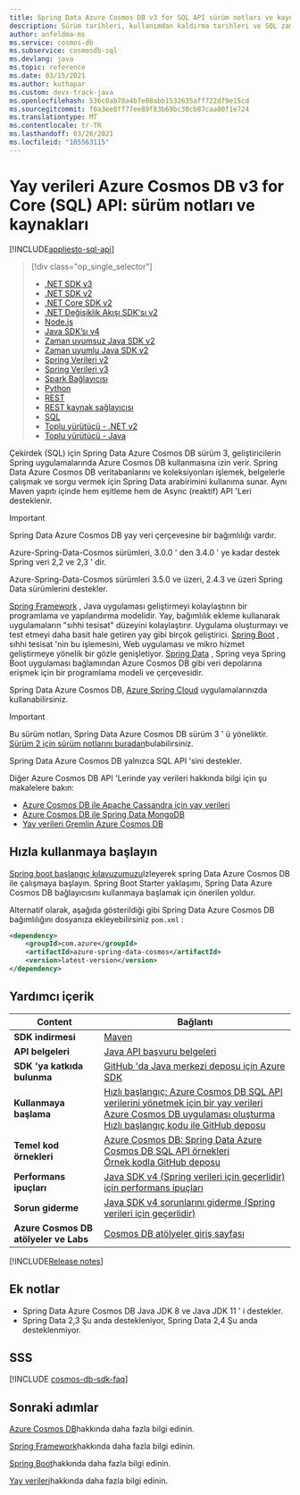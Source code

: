 ```yaml
---
title: Spring Data Azure Cosmos DB v3 for SQL API sürüm notları ve kaynakları
description: Sürüm tarihleri, kullanımdan kaldırma tarihleri ve SQL zaman uyumsuz Java SDK 'sının her Azure Cosmos DB bir sürümü arasında yapılan değişiklikler dahil olmak üzere, SQL API için Azure Cosmos DB v3 verileri hakkında bilgi edinin.
author: anfeldma-ms
ms.service: cosmos-db
ms.subservice: cosmosdb-sql
ms.devlang: java
ms.topic: reference
ms.date: 03/15/2021
ms.author: kuthapar
ms.custom: devx-track-java
ms.openlocfilehash: 536c0ab78a4b7e08abb1532635aff722df9e15cd
ms.sourcegitcommit: f0a3ee8ff77ee89f83b69bc30cb87caa80f1e724
ms.translationtype: MT
ms.contentlocale: tr-TR
ms.lasthandoff: 03/26/2021
ms.locfileid: "105563115"
---
```

# <a name="spring-data-azure-cosmos-db-v3-for-core-sql-api-release-notes-and-resources"></a>Yay verileri Azure Cosmos DB v3 for Core (SQL) API: sürüm notları ve kaynakları
[!INCLUDE[appliesto-sql-api](includes/appliesto-sql-api.md)]

> [!div class="op_single_selector"]
> * [.NET SDK v3](sql-api-sdk-dotnet-standard.md)
> * [.NET SDK v2](sql-api-sdk-dotnet.md)
> * [.NET Core SDK v2](sql-api-sdk-dotnet-core.md)
> * [.NET Değişiklik Akışı SDK'sı v2](sql-api-sdk-dotnet-changefeed.md)
> * [Node.js](sql-api-sdk-node.md)
> * [Java SDK’sı v4](sql-api-sdk-java-v4.md)
> * [Zaman uyumsuz Java SDK v2](sql-api-sdk-async-java.md)
> * [Zaman uyumlu Java SDK v2](sql-api-sdk-java.md)
> * [Spring Verileri v2](sql-api-sdk-java-spring-v2.md)
> * [Spring Verileri v3](sql-api-sdk-java-spring-v3.md)
> * [Spark Bağlayıcısı](sql-api-sdk-java-spark.md)
> * [Python](sql-api-sdk-python.md)
> * [REST](/rest/api/cosmos-db/)
> * [REST kaynak sağlayıcısı](/rest/api/cosmos-db-resource-provider/)
> * [SQL](./sql-query-getting-started.md)
> * [Toplu yürütücü - .NET v2](sql-api-sdk-bulk-executor-dot-net.md)
> * [Toplu yürütücü - Java](sql-api-sdk-bulk-executor-java.md)

Çekirdek (SQL) için Spring Data Azure Cosmos DB sürüm 3, geliştiricilerin Spring uygulamalarında Azure Cosmos DB kullanmasına izin verir. Spring Data Azure Cosmos DB veritabanlarını ve koleksiyonları işlemek, belgelerle çalışmak ve sorgu vermek için Spring Data arabirimini kullanıma sunar. Aynı Maven yapıtı içinde hem eşitleme hem de Async (reaktif) API 'Leri desteklenir. 

> [!IMPORTANT]
> Spring Data Azure Cosmos DB yay veri çerçevesine bir bağımlılığı vardır.
> 
> Azure-Spring-Data-Cosmos sürümleri, 3.0.0 ' den 3.4.0 ' ye kadar destek Spring veri 2,2 ve 2,3 ' dir.
> 
> Azure-Spring-Data-Cosmos sürümleri 3.5.0 ve üzeri, 2.4.3 ve üzeri Spring Data sürümlerini destekler.
>

[Spring Framework](https://spring.io/projects/spring-framework) , Java uygulaması geliştirmeyi kolaylaştırın bir programlama ve yapılandırma modelidir. Yay, bağımlılık ekleme kullanarak uygulamaların "sıhhi tesisat" düzeyini kolaylaştırır. Uygulama oluşturmayı ve test etmeyi daha basit hale getiren yay gibi birçok geliştirici. [Spring Boot](https://spring.io/projects/spring-boot) , sıhhi tesisat 'nin bu işlemesini, Web uygulaması ve mikro hizmet geliştirmeye yönelik bir gözle genişletiyor. [Spring Data](https://spring.io/projects/spring-data) , Spring veya Spring Boot uygulaması bağlamından Azure Cosmos DB gibi veri depolarına erişmek için bir programlama modeli ve çerçevesidir. 

Spring Data Azure Cosmos DB, [Azure Spring Cloud](https://azure.microsoft.com/services/spring-cloud/) uygulamalarınızda kullanabilirsiniz.

> [!IMPORTANT]  
> Bu sürüm notları, Spring Data Azure Cosmos DB sürüm 3 ' ü yöneliktir. [Sürüm 2 için sürüm notlarını buradan](sql-api-sdk-java-spring-v2.md)bulabilirsiniz. 
>
> Spring Data Azure Cosmos DB yalnızca SQL API 'sini destekler.
>
> Diğer Azure Cosmos DB API 'Lerinde yay verileri hakkında bilgi için şu makalelere bakın:
> * [Azure Cosmos DB ile Apache Cassandra için yay verileri](/azure/developer/java/spring-framework/configure-spring-data-apache-cassandra-with-cosmos-db)
> * [Azure Cosmos DB ile Spring Data MongoDB](/azure/developer/java/spring-framework/configure-spring-data-mongodb-with-cosmos-db)
> * [Yay verileri Gremlin Azure Cosmos DB](/azure/developer/java/spring-framework/configure-spring-data-gremlin-java-app-with-cosmos-db)
>

## <a name="get-started-fast"></a>Hızla kullanmaya başlayın

  [Spring boot başlangıç kılavuzumuzu](/azure/developer/java/spring-framework/configure-spring-boot-starter-java-app-with-cosmos-db)Izleyerek spring Data Azure Cosmos DB ile çalışmaya başlayın. Spring Boot Starter yaklaşımı, Spring Data Azure Cosmos DB bağlayıcısını kullanmaya başlamak için önerilen yoldur.

  Alternatif olarak, aşağıda gösterildiği gibi Spring Data Azure Cosmos DB bağımlılığını dosyanıza ekleyebilirsiniz `pom.xml` :

  ```xml
  <dependency>
      <groupId>com.azure</groupId>
      <artifactId>azure-spring-data-cosmos</artifactId>
      <version>latest-version</version>
  </dependency>
  ```

## <a name="helpful-content"></a>Yardımcı içerik

| Content | Bağlantı |
|---|---|
|**SDK indirmesi**| [Maven](https://mvnrepository.com/artifact/com.azure/azure-spring-data-cosmos) |
|**API belgeleri** | [Java API başvuru belgeleri](/java/api/com.azure.spring.data.cosmos) |
|**SDK 'ya katkıda bulunma** | [GitHub 'da Java merkezi deposu için Azure SDK](https://github.com/Azure/azure-sdk-for-java/tree/master/sdk/cosmos/azure-spring-data-cosmos) | 
|**Kullanmaya başlama** | [Hızlı başlangıç: Azure Cosmos DB SQL API verilerini yönetmek için bir yay verileri Azure Cosmos DB uygulaması oluşturma](./create-sql-api-spring-data.md) <br> [Hızlı başlangıç kodu ile GitHub deposu](https://github.com/Azure-Samples/azure-spring-data-cosmos-java-sql-api-getting-started) | 
|**Temel kod örnekleri** | [Azure Cosmos DB: Spring Data Azure Cosmos DB SQL API örnekleri](sql-api-spring-data-sdk-samples.md) <br> [Örnek kodla GitHub deposu](https://github.com/Azure-Samples/azure-spring-data-cosmos-java-sql-api-samples)|
| **Performans ipuçları**| [Java SDK v4 (Spring verileri için geçerlidir) için performans ipuçları](performance-tips-java-sdk-v4-sql.md)| 
| **Sorun giderme** | [Java SDK v4 sorunlarını giderme (Spring verileri için geçerlidir)](troubleshoot-java-sdk-v4-sql.md) | 
| **Azure Cosmos DB atölyeler ve Labs** |[Cosmos DB atölyeler giriş sayfası](https://aka.ms/cosmosworkshop)

[!INCLUDE[Release notes](~/azure-sdk-for-java-cosmos-db/sdk/cosmos/azure-spring-data-cosmos/CHANGELOG.md)]

## <a name="additional-notes"></a>Ek notlar

* Spring Data Azure Cosmos DB Java JDK 8 ve Java JDK 11 ' i destekler.
* Spring Data 2,3 Şu anda destekleniyor, Spring Data 2,4 Şu anda desteklenmiyor.

## <a name="faq"></a>SSS

[!INCLUDE [cosmos-db-sdk-faq](../../includes/cosmos-db-sdk-faq.md)]

## <a name="next-steps"></a>Sonraki adımlar

[Azure Cosmos DB](https://azure.microsoft.com/services/cosmos-db/)hakkında daha fazla bilgi edinin.

[Spring Framework](https://spring.io/projects/spring-framework)hakkında daha fazla bilgi edinin.

[Spring Boot](https://spring.io/projects/spring-boot)hakkında daha fazla bilgi edinin.

[Yay verileri](https://spring.io/projects/spring-data)hakkında daha fazla bilgi edinin.